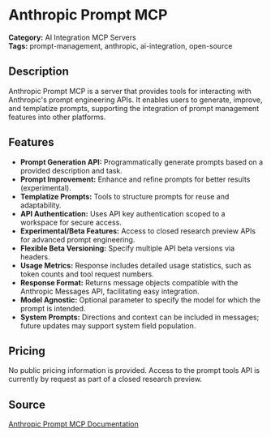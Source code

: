 # Anthropic Prompt MCP

**Category:** AI Integration MCP Servers  
**Tags:** prompt-management, anthropic, ai-integration, open-source

## Description
Anthropic Prompt MCP is a server that provides tools for interacting with Anthropic's prompt engineering APIs. It enables users to generate, improve, and templatize prompts, supporting the integration of prompt management features into other platforms.

## Features
- **Prompt Generation API:** Programmatically generate prompts based on a provided description and task.
- **Prompt Improvement:** Enhance and refine prompts for better results (experimental).
- **Templatize Prompts:** Tools to structure prompts for reuse and adaptability.
- **API Authentication:** Uses API key authentication scoped to a workspace for secure access.
- **Experimental/Beta Features:** Access to closed research preview APIs for advanced prompt engineering.
- **Flexible Beta Versioning:** Specify multiple API beta versions via headers.
- **Usage Metrics:** Response includes detailed usage statistics, such as token counts and tool request numbers.
- **Response Format:** Returns message objects compatible with the Anthropic Messages API, facilitating easy integration.
- **Model Agnostic:** Optional parameter to specify the model for which the prompt is intended.
- **System Prompts:** Directions and context can be included in messages; future updates may support system field population.

## Pricing
No public pricing information is provided. Access to the prompt tools API is currently by request as part of a closed research preview.

## Source
[Anthropic Prompt MCP Documentation](https://docs.anthropic.com/en/api/prompt-tools-generate)